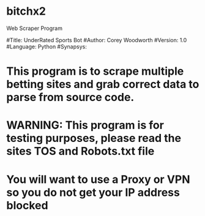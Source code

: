 # bitchx2
Web Scraper Program

#Title: UnderRated Sports Bot
#Author: Corey Woodworth
#Version: 1.0
#Language: Python
#Synapsys:
#   This program is to scrape multiple betting sites and grab correct data to parse from source code.
# WARNING: This program is for testing purposes, please read the sites TOS and Robots.txt file
#          You will want to use a Proxy or VPN so you do not get your IP address blocked
